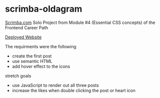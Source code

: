 # scrimba-oldagram

<a target="_blank" href="https://scrimba.com">Scrimba.com</a> Solo Project from Module #4 (Essential CSS concepts) of the Frontend Career Path

<a href="https://lanu135.github.io/scrimba-we-are-the-champions/" target="_blank">Deployed Website</a>

The requirments were the following

- create the first post
- use semantic HTML
- add hover effect to the icons

stretch goals

- use JavaScript to render out all three posts
- increase the likes when double clicking the post or heart icon
